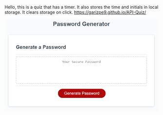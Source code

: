 Hello, this is a quiz that has a timer. It also stores the time and initials in local storage. It clears storage on click.
https://garizpe9.github.io/API-Quiz/


<img src=https://github.com/garizpe9/passgen/blob/master/03-javascript-homework-demo.png>
